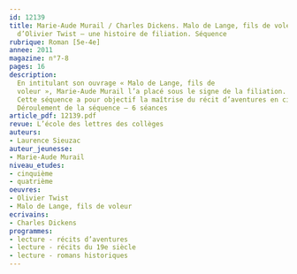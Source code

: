 ```yaml
---
id: 12139
title: Marie-Aude Murail / Charles Dickens. Malo de Lange, fils de voleur et frère
  d’Olivier Twist – une histoire de filiation. Séquence
rubrique: Roman [5e-4e]
annee: 2011
magazine: n°7-8
pages: 16
description: 
  En intitulant son ouvrage « Malo de Lange, fils de
  voleur », Marie-Aude Murail l’a placé sous le signe de la filiation. La trame du récit initiatique répond à une quête identitaire du personnage-narrateur, qui est orphelin de père et de mère. Elle rappelle celle qui fonde « Olivier Twist » et, plus largement, la problématique du bien et du mal qui sous-tend toute l’œuvre de Charles Dickens.
  Cette séquence a pour objectif la maîtrise du récit d’aventures en cinquième-quatrième. Une dizaine d’heures maximum est requise.
  Déroulement de la séquence – 6 séances
article_pdf: 12139.pdf
revue: L’école des lettres des collèges
auteurs:
- Laurence Sieuzac
auteur_jeunesse:
- Marie-Aude Murail
niveau_etudes:
- cinquième
- quatrième
oeuvres:
- Olivier Twist
- Malo de Lange, fils de voleur
ecrivains:
- Charles Dickens
programmes:
- lecture - récits d’aventures
- lecture - récits du 19e siècle
- lecture - romans historiques
---
```

